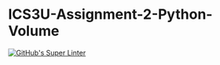 # ICS3U-Assignment-2-Python-Volume

[![GitHub's Super Linter](https://github.com/Rodas-Nega1/ICS3U-Assignment-2-Python-Volume/workflows/GitHub's%20Super%20Linter/badge.svg)](https://github.com/Rodas-Nega1/ICS3U-Assignment-2-Python-Volume/actions)
